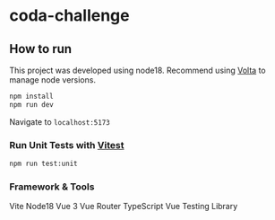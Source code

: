 # coda-challenge

## How to run
This project was developed using node18. Recommend using [Volta](https://volta.sh/) to manage node versions.

```sh
npm install
npm run dev
```
Navigate to `localhost:5173`

### Run Unit Tests with [Vitest](https://vitest.dev/)

```sh
npm run test:unit
```

### Framework & Tools
Vite
Node18
Vue 3
Vue Router
TypeScript
Vue Testing Library